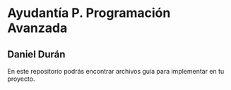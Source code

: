 # Ayudantía P. Programación Avanzada
## Daniel Durán

En este repositorio podrás encontrar archivos guía para implementar en tu proyecto.


